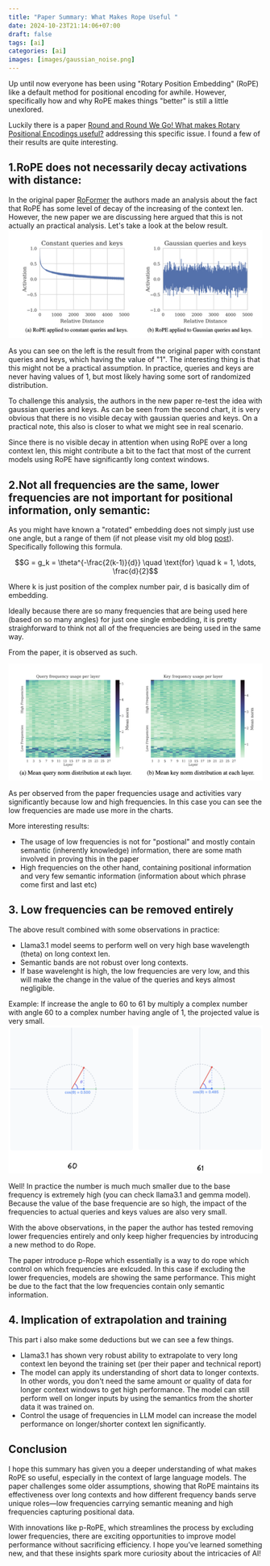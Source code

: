 ```yaml
---
title: "Paper Summary: What Makes Rope Useful "
date: 2024-10-23T21:14:06+07:00
draft: false
tags: [ai]
categories: [ai]
images: [images/gaussian_noise.png]
---
```


Up until now everyone has been using "Rotary Position Embedding" (RoPE) like a default method for positional encoding for awhile. However, specifically how and why RoPE makes things "better" is still a little unexlored.

Luckily there is a paper [Round and Round We Go! What makes Rotary Positional Encodings useful?](https://arxiv.org/abs/2410.06205) addressing this specific issue. I found a few of their results are quite interesting.


## 1.RoPE does not necessarily decay activations with distance:
In the original paper [RoFormer](https://arxiv.org/abs/2104.09864) the authors made an analysis about the fact that RoPE has some level of decay of the increasing of the context len. However, the new paper we are discussing here argued that this is not actually an practical analysis. Let's take a look at the below result.
![RoFormer](images/gaussian_noise.png)

As you can see on the left is the result from the original paper with constant queries and keys, which having the value of "1". The interesting thing is that this might not be a practical assumption. In practice, queries and keys are never having values of 1, but most likely having some sort of randomized distribution.

To challenge this analysis, the authors in the new paper re-test the idea with gaussian queries and keys. As can be seen from the second chart, it is very obvious that there is no visible decay with gaussian queries and keys. On a practical note, this also is closer to what we might see in real scenario.

Since there is no visible decay in attention when using RoPE over a long context len, this might contribute a bit to the fact that most of the current models using RoPE have significantly long context windows.

## 2.Not all frequencies are the same, lower frequencies are not important for positional information, only semantic:
As you might have known a "rotated" embedding does not simply just use one angle, but a range of them (if not please visit my old blog [post](/posts/rotary-position-embedding-rope-down-to-the-bone)). Specifically following this formula.

$$G = g_k = \theta^{-\frac{2(k-1)}{d}} \quad \text{for} \quad k = 1, \dots, \frac{d}{2}$$

Where k is just position of the complex number pair, d is basically dim of embedding.

Ideally because there are so many frequencies that are being used here (based on so many angles) for just one single embedding, it is pretty straighforward to think not all of the frequencies are being used in the same way.

From the paper, it is observed as such.

![LowFreq](images/low_freq.png)

As per observed from the paper frequencies usage and activities vary significantly because low and high frequencies. In this case you can see the low frequencies are made use more in the charts.

More interesting results:
- The usage of low frequencies is not for "postional" and mostly contain semantic (inherently knowledge) information, there are some math involved in proving this in the paper
- High frequencies on the other hand, containing positional information and very few semantic information (information about which phrase come first and last etc)

## 3. Low frequencies can be removed entirely
The above result combined with some observations in practice:
- Llama3.1 model seems to perform well on very high base wavelength (theta) on long context len.
- Semantic bands are not robust over long contexts.
- If base wavelenght is high, the low frequencies are very low, and this will make the change in the value of the queries and keys almost negligible.

Example: If increase the angle to 60 to 61 by multiply a complex number with angle 60 to a complex number having angle of 1, the projected value is very small.
![LowFreq](images/60.png)

Well! In practice the number is much much smaller due to the base frequency is extremely high (you can check llama3.1 and gemma model). Because the value of the base frequencie are so high, the impact of the frequencies to actual queries and keys values are also very small.

With the above observations, in the paper the author has tested removing lower frequencies entirely and only keep higher frequencies by introducing a new method to do Rope.

The paper introduce p-Rope which essentially is a way to do rope which control on which frequencies are exlcuded. In this case if excluding the lower frequencies, models are showing the same performance. This might be due to the fact that the low frequencies contain only semantic information.


## 4. Implication of extrapolation and training
This part i also make some deductions but we can see a few things.
- Llama3.1 has shown very robust ability to extrapolate to very long context len beyond the training set (per their paper and technical report)
- The model can apply its understanding of short data to longer contexts. In other words, you don't need the same amount or quality of data for longer context windows to get high performance. The model can still perform well on longer inputs by using the semantics from the shorter data it was trained on.
- Control the usage of frequencies in LLM model can increase the model performance on longer/shorter context len significantly.

## Conclusion
I hope this summary has given you a deeper understanding of what makes RoPE so useful, especially in the context of large language models. The paper challenges some older assumptions, showing that RoPE maintains its effectiveness over long contexts and how different frequency bands serve unique roles—low frequencies carrying semantic meaning and high frequencies capturing positional data.

With innovations like p-RoPE, which streamlines the process by excluding lower frequencies, there are exciting opportunities to improve model performance without sacrificing efficiency. I hope you’ve learned something new, and that these insights spark more curiosity about the intricacies of AI!

